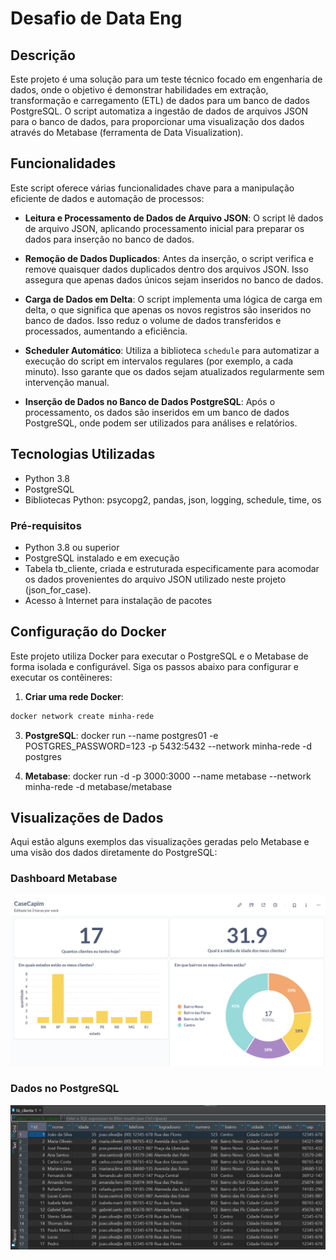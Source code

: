 # Desafio de Data Eng

## Descrição
Este projeto é uma solução para um teste técnico focado em engenharia de dados, onde o objetivo é demonstrar habilidades em extração, transformação e carregamento (ETL) de dados para um banco de dados PostgreSQL. 
O script automatiza a ingestão de dados de arquivos JSON para o banco de dados, para proporcionar uma visualização dos dados através do Metabase (ferramenta de Data Visualization).

## Funcionalidades
Este script oferece várias funcionalidades chave para a manipulação eficiente de dados e automação de processos:

- **Leitura e Processamento de Dados de Arquivo JSON**: O script lê dados de arquivo JSON, aplicando processamento inicial para preparar os dados para inserção no banco de dados.

- **Remoção de Dados Duplicados**: Antes da inserção, o script verifica e remove quaisquer dados duplicados dentro dos arquivos JSON. Isso assegura que apenas dados únicos sejam inseridos no banco de dados.

- **Carga de Dados em Delta**: O script implementa uma lógica de carga em delta, o que significa que apenas os novos registros são inseridos no banco de dados. Isso reduz o volume de dados transferidos e processados, aumentando a eficiência.

- **Scheduler Automático**: Utiliza a biblioteca `schedule` para automatizar a execução do script em intervalos regulares (por exemplo, a cada minuto). Isso garante que os dados sejam atualizados regularmente sem intervenção manual.

- **Inserção de Dados no Banco de Dados PostgreSQL**: Após o processamento, os dados são inseridos em um banco de dados PostgreSQL, onde podem ser utilizados para análises e relatórios.

## Tecnologias Utilizadas
- Python 3.8
- PostgreSQL
- Bibliotecas Python: psycopg2, pandas, json, logging, schedule, time, os

### Pré-requisitos
- Python 3.8 ou superior
- PostgreSQL instalado e em execução
- Tabela tb_cliente, criada e estruturada especificamente para acomodar os dados provenientes do arquivo JSON utilizado neste projeto (json_for_case).
- Acesso à Internet para instalação de pacotes

## Configuração do Docker
Este projeto utiliza Docker para executar o PostgreSQL e o Metabase de forma isolada e configurável. Siga os passos abaixo para configurar e executar os contêineres:

1. **Criar uma rede Docker**:
```bash
docker network create minha-rede
```

3. **PostgreSQL**:
docker run --name postgres01 -e POSTGRES_PASSWORD=123 -p 5432:5432 --network minha-rede -d postgres

4. **Metabase**:
docker run -d -p 3000:3000 --name metabase --network minha-rede -d metabase/metabase


## Visualizações de Dados
   Aqui estão alguns exemplos das visualizações geradas pelo Metabase e uma visão dos dados diretamente do PostgreSQL:

### Dashboard Metabase
   ![Dashboard Metabase](https://github.com/steniosilveiraa/Case_Capim/blob/master/images/DashMetabase.png)

### Dados no PostgreSQL
   ![Dashboard Metabase](https://github.com/steniosilveiraa/Case_Capim/blob/master/images/Postgres.png)
